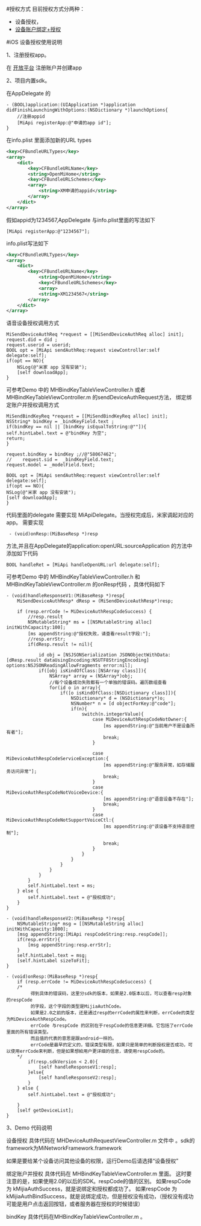#授权方式
目前授权方式分两种：
- 设备授权，
- [设备账户绑定+授权](./绑定账户授权.md)

#iOS 设备授权使用说明

1、注册授权app。 

在 [开放平台](https://open.home.mi.com/index.html) 注册账户并创建app

2、项目内置sdk。

在AppDelegate 的 
```objc
- (BOOL)application:(UIApplication *)application didFinishLaunchingWithOptions:(NSDictionary *)launchOptions{
    //注册appid
    [MiApi registerApp:@"申请的app id"];
}

```


在info.plist 里面添加新的URL types
```xml
<key>CFBundleURLTypes</key>
<array>
    <dict>
        <key>CFBundleURLName</key>
        <string>OpenMiHome</string>
        <key>CFBundleURLSchemes</key>
        <array>
            <string>XM申请的appid</string>
        </array>
    </dict>
</array>
```

假如appid为1234567,AppDelegate 与info.plist里面的写法如下

```objc
[MiApi registerApp:@"1234567"];
```

info.plist写法如下
```xml
<key>CFBundleURLTypes</key>
<array>
    <dict>
        <key>CFBundleURLName</key>
            <string>OpenMiHome</string>
            <key>CFBundleURLSchemes</key>
            <array>
            <string>XM1234567</string>
        </array>
    </dict>
</array>
```


语音设备授权调用方式
```objc
MiSendDeviceAuthReq *request = [[MiSendDeviceAuthReq alloc] init];
request.did = did ;
request.userid = userid;
BOOL opt = [MiApi sendAuthReq:request viewController:self delegate:self];
if(opt == NO){
    NSLog(@"米家 app 没有安装");
    [self downloadApp];
}
```
可参考Demo 中的 MHBindKeyTableViewController.h  或者 MHBindKeyTableViewController.m 的sendDeviceAuthRequest方法， 绑定绑定账户并授权调用方式
```objc
MiSendBindKeyReq *request = [[MiSendBindKeyReq alloc] init];
NSString* bindKey = _bindKeyField.text ;
if(bindKey == nil || [bindKey isEqualToString:@""]){
self.hintLabel.text = @"bindKey 为空";
return;
}

request.bindKey = bindKey ;//@"58067462";
//    request.sid =  _bindKeyField.text;
request.model = _modelField.text;

BOOL opt = [MiApi sendAuthReq:request viewController:self delegate:self];
if(opt == NO){
NSLog(@"米家 app 没有安装");
[self downloadApp];
}
```
代码里面的delegate 需要实现 MiApiDelegate。当授权完成后，米家调起对应的app。 需要实现

```objc
 - (void)onResp:(MiBaseResp *)resp
```
方法,并且在AppDelegate的application:openURL:sourceApplication 的方法中添加如下代码

```objc
BOOL handleRet = [MiApi handleOpenURL:url delegate:self];

```
    
可参考Demo 中的 MHBindKeyTableViewController.h 和 MHBindKeyTableViewController.m 的onResp代码
 ，具体代码如下
```objc
- (void)handleResponseV1:(MiBaseResp *)resp{
    MiSendDeviceAuthResp* dResp = (MiSendDeviceAuthResp*)resp;
    
    if (resp.errCode != MiDeviceAuthRespCodeSuccess) {
        //resp.result
        NSMutableString* ms = [[NSMutableString alloc] initWithCapacity:100];
        [ms appendString:@"授权失败，请查看result字段:"];
        //resp.errStr;
        if(dResp.result != nil){
            
            id obj = [NSJSONSerialization JSONObjectWithData:[dResp.result dataUsingEncoding:NSUTF8StringEncoding] options:NSJSONReadingAllowFragments error:nil];
            if([obj isKindOfClass:[NSArray class]]){
                NSArray* array = (NSArray*)obj;
                //每个设备成功失败都有一个单独的错误码。遍历数组查看
                for(id o in array){
                    if([o isKindOfClass:[NSDictionary class]]){
                        NSDictionary* d = (NSDictionary*)o;
                        NSNumber* n = [d objectForKey:@"code"];
                        if(n){
                            switch(n.integerValue){
                                case MiDeviceAuthRespCodeNotOwner:{
                                    [ms appendString:@"当前用户不是设备所有者"];
                                    break;
                                }
                                    
                                case MiDeviceAuthRespCodeServiceException:{
                                    [ms appendString:@"服务异常，如存储服务访问异常"];
                                    break;
                                }
                                case MiDeviceAuthRespCodeNotVoiceDevice:{
                                    [ms appendString:@"语音设备不存在"];
                                    break;
                                }
                                case MiDeviceAuthRespCodeNotSupportVoiceCtl:{
                                    [ms appendString:@"该设备不支持语音控制"];
                                    
                                    break;
                                }
                            }
                        }
                    }
                }
            }
        }
        self.hintLabel.text = ms;
    } else {
        self.hintLabel.text = @"授权成功";
    }
}

- (void)handleResponseV2:(MiBaseResp *)resp{
    NSMutableString* msg = [[NSMutableString alloc] initWithCapacity:1000];
    [msg appendString:[MiApi respCodeString:resp.respCode]];
    if(resp.errStr){
        [msg appendString:resp.errStr];
    }
    self.hintLabel.text = msg;
    [self.hintLabel sizeToFit];
}

- (void)onResp:(MiBaseResp *)resp{
    if (resp.errCode != MiDeviceAuthRespCodeSuccess) {
    /*
         得到具体的错误码，这里分sdk的版本，如果是2.0版本以后，可以查看resp对象的respCode
         的字段，这个字段的类型是MijiaAuthCode。
         如果是2.0之前的版本，还是通过resp的errCode的属性来判断，errCode的类型为MiDeviceAuthRespCode。
         errCode 与respCode 的区别在于respCode的信息更详细。它包括了errCode里面的所有错误类型。
         而且值的代表的意思是跟android一样的。
         errCode是最早的定义的，错误类型有限，如果只是简单的判断授权是否成功，可以使用errCode来判断，但是如果想給用户更详细的信息，请使用respCode的。
    */
        if(resp.sdkVersion < 2.0){
            [self handleResponseV1:resp];
        }else{
            [self handleResponseV2:resp];
        }
    } else {
        self.hintLabel.text = @"授权成功";
        
    }
    [self getDeviceList];
}
```


3、Demo 代码说明

设备授权
具体代码在 MHDeviceAuthRequestViewController.m 文件中 。sdk的framework为MiNetworkFramework.framework

如果是要给某个设备访问其他设备的权限，运行Demo后请选择“设备授权”

绑定账户并授权
具体代码在 MHBindKeyTableViewController.m 里面。
这时要注意的是，如果使用2.0的以后的SDK。respCode的值的区别。
如果respCode 为 kMijiaAuthSuccess，就是说绑定和授权都成功了。
如果respCode 为kMijiaAuthBindSuccess，就是说绑定成功，但是授权没有成功，（授权没有成功可能是用户点击返回按钮，或者服务器在授权的时候错误）

bindKey
具体代码在MHBindKeyTableViewController.m 。





